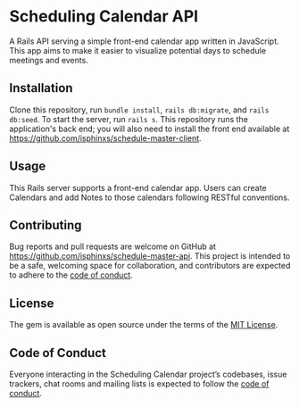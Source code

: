 # Scheduling Calendar API 

A Rails API serving a simple front-end calendar app written in JavaScript. This app aims to make it easier to visualize potential days to schedule meetings and events.

## Installation

Clone this repository, run `bundle install`, `rails db:migrate`, and `rails db:seed`. To start the server, run `rails s`. This repository runs the application's back end; you will also need to install the front end available at https://github.com/isphinxs/schedule-master-client.

## Usage

This Rails server supports a front-end calendar app. Users can create Calendars and add Notes to those calendars following RESTful conventions.

## Contributing

Bug reports and pull requests are welcome on GitHub at https://github.com/isphinxs/schedule-master-api. This project is intended to be a safe, welcoming space for collaboration, and contributors are expected to adhere to the [code of conduct](https://github.com/isphinxs/schedule-master-api/blob/main/CODE_OF_CONDUCT.md).

## License

The gem is available as open source under the terms of the [MIT License](https://opensource.org/licenses/MIT).

## Code of Conduct

Everyone interacting in the Scheduling Calendar project’s codebases, issue trackers, chat rooms and mailing lists is expected to follow the [code of conduct](https://github.com/isphinxs/schedule-master-api/blob/main/CODE_OF_CONDUCT.md).